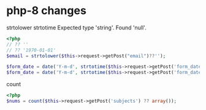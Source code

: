 # php-8 changes

strtolower
strtotime
Expected type 'string'. Found 'null'.
 
```php
<?php 
// ?? ''
// ?? '1970-01-01'
$email = strtolower($this->request->getPost("email")??'');

$form_date = date('Y-m-d', strtotime($this->request->getPost('form_date')));
$form_date = date('Y-m-d', strtotime($this->request->getPost('form_date') ?? '1970-01-01'));

```
count
```php
<?php 
$nums = count($this->request->getPost('subjects') ?? array());
```